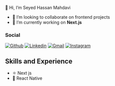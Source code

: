 👋 Hi, I’m Seyed Hassan Mahdavi 
- 💞️ I’m looking to collaborate on frontend projects
- 🔭 I’m currently working on **Next.js**


### Social
[![Github](https://img.shields.io/badge/GitHub-100000?style=for-the-badge&logo=github&logoColor=white)](https://github.com/milad7212)
[![Linkedin](https://img.shields.io/badge/LinkedIn-0077B5?style=for-the-badge&logo=linkedin&logoColor=white)](https://www.linkedin.com/in/milad-hasani-52b330176/)
[![Gmail](https://img.shields.io/badge/Gmail-D14836?style=for-the-badge&logo=gmail&logoColor=white)](mailto:milad7212@gmail.com)
[![Instagram](https://img.shields.io/badge/Instagram-E4405F?style=for-the-badge&logo=instagram&logoColor=white)](https://www.instagram.com/miladhasani7212/)

<!-- .[![codepen].(https://img.shields.io/badge/Codepen-000000?style=for-the-badge&logo=codepen&logoColor=white)]( -->

## Skills and Experience
* ⚛ Next js
* 📱 React Native

